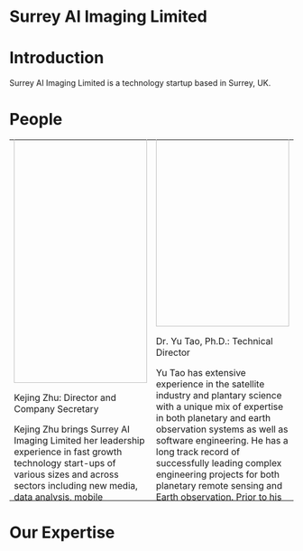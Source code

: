 # Surrey AI Imaging Limited

# Introduction

Surrey AI Imaging Limited is a technology startup based in Surrey, UK. 


# People
<table>
  <tr>
    <td style="width:50%; height:300px;">
      <img src="https://surrey-ai-imaging-limited.github.io/pictures/crop-jiao.jpg" alt="Kejing Zhu" width="100%">
      <p>Kejing Zhu: Director and Company Secretary</p>
      <p>Kejing Zhu brings Surrey AI Imaging Limited her leadership experience in fast growth technology start-ups of various sizes and across sectors including new media, data analysis, mobile applications, education and outreach. She was previously Director of Cross Culture Communications Ltd. and and has a background in accounting and marketing communications. Kejing has a M.A. degree in translation from University of Sussex.</p>
    </td>
    <td style="width:50%; height:300px;">
      <img src="https://surrey-ai-imaging-limited.github.io/pictures/crop-dou.jpg" alt="Yu Tao" width="100%">
      <p>Dr. Yu Tao, Ph.D.: Technical Director</p>
      <p>Yu Tao has extensive experience in the satellite industry and plantary science with a unique mix of expertise in both planetary and earth observation systems as well as software engineering. He has a long track record of successfully leading complex engineering projects for both planetary remote sensing and Earth observation. Prior to his work with Surrey AI Imaging Limited Yu was a senior research scientist at University College London where he led and developed cutting-edge AI and computer vision software for planetary remote sensing and Earth observation. Yu holds a Ph.D. degree in Planetary 3D Imaging from the University College London and a M.Sc. degree in Multimedia Technology and Systems from the University of Surrey.</p>
    </td>
  </tr>
</table>

# Our Expertise



